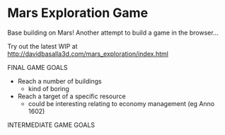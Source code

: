 # Mars Exploration Game

Base building on Mars! Another attempt to build a game in the browser...

Try out the latest WIP at http://davidbasalla3d.com/mars_exploration/index.html



FINAL GAME GOALS

- Reach a number of buildings
  - kind of boring
- Reach a target of a specific resource
  - could be interesting relating to economy management (eg Anno 1602)


INTERMEDIATE GAME GOALS
